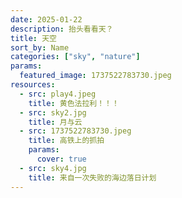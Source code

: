 ```yaml
---
date: 2025-01-22
description: 抬头看看天？
title: 天空
sort_by: Name
categories: ["sky", "nature"]
params:
  featured_image: 1737522783730.jpeg
resources:
  - src: play4.jpeg
    title: 黄色法拉利！！！
  - src: sky2.jpg
    title: 月与云
  - src: 1737522783730.jpeg
    title: 高铁上的抓拍
    params:
      cover: true
  - src: sky4.jpg
    title: 来自一次失败的海边落日计划
---
```



